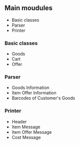 ## Main moudules

* Basic classes
* Parser
* Printer

### Basic classes

* Goods
* Cart
* Offer

### Parser

* Goods Information
* Item Offer Information
* Barcodes of Customer's Goods

### Printer

* Header
* Item Message
* Item Offer Message
* Cost Message
